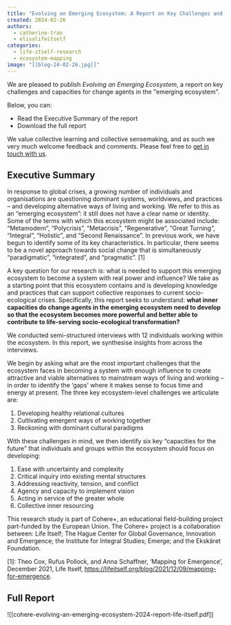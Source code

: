 ```yaml
---
title: "Evolving an Emerging Ecosystem: A Report on Key Challenges and Capacities for Change Agents"
created: 2024-02-26
authors:
  - catherine-tran
  - elisalifeitself
categories:
  - life-itself-research
  - ecosystem-mapping
image: "[[blog-24-02-26.jpg]]"
---
```

We are pleased to publish *Evolving an Emerging Ecosystem*, a report on key challenges and capacities for change agents in the "emerging ecosystem". 

Below, you can:
- Read the Executive Summary of the report
- Download the full report

We value collective learning and collective sensemaking, and as such we very much welcome feedback and comments. Please feel free to [get in touch with us](https://lifeitself.org/contact).

## Executive Summary

In response to global crises, a growing number of individuals and organisations are
questioning dominant systems, worldviews, and practices – and developing alternative ways of living and working. We refer to this as an “emerging ecosystem”: it still does not have a clear name or identity. Some of the terms with which this ecosystem might be associated include: “Metamodern”, “Polycrisis”, “Metacrisis”, “Regenerative”, “Great Turning”, “Integral”, “Holistic”, and “Second Renaissance”. In previous work, we have begun to identify some of its key characteristics. In particular, there seems to be a novel approach towards social change that is simultaneously “paradigmatic”, “integrated”, and “pragmatic”. [1]

A key question for our research is: what is needed to support this emerging ecosystem to become a system with real power and influence? We take as a starting point that this ecosystem contains and is developing knowledge and practices that can support collective responses to current socio-ecological crises. Specifically, this report seeks to understand: **what inner capacities do change agents in the emerging ecosystem need to develop so that the ecosystem becomes more powerful and better able to contribute to life-serving socio-ecological transformation?**

We conducted semi-structured interviews with 12 individuals working within the
ecosystem. In this report, we synthesise insights from across the interviews.

We begin by asking what are the most important challenges that the ecosystem faces in becoming a system with enough influence to create attractive and viable alternatives to mainstream ways of living and working – in order to identify the ‘gaps’ where it makes sense to focus time and energy at present. The three key ecosystem-level challenges we articulate are:

1. Developing healthy relational cultures
2. Cultivating emergent ways of working together
3. Reckoning with dominant cultural paradigms

With these challenges in mind, we then identify six key “capacities for the future” that individuals and groups within the ecosystem should focus on developing:

1. Ease with uncertainty and complexity
2. Critical inquiry into existing mental structures
3. Addressing reactivity, tension, and conflict
4. Agency and capacity to implement vision
5. Acting in service of the greater whole
6. Collective inner resourcing

This research study is part of Cohere+, an educational field-building project part-funded by the European Union. The Cohere+ project is a collaboration between: Life Itself; The Hague Center for Global Governance, Innovation and Emergence; the Institute for Integral Studies; Emerge; and the Ekskäret Foundation.

[1]: Theo Cox, Rufus Pollock, and Anna Schaffner, ‘Mapping for Emergence’, December 2021, Life Itself, https://lifeitself.org/blog/2021/12/09/mapping-for-emergence.

## Full Report

![[cohere-evolving-an-emerging-ecosystem-2024-report-life-itself.pdf]]